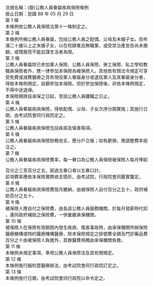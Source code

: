 法規名稱：(廢)公務人員眷屬疾病保險條例  
廢止日期：民國 88 年 05 月 29 日  
第 1 條  
本條例依公務人員保險法第十一條制定之。  
第 2 條  
本條例所稱公務人員眷屬，包括公務人員之配偶、父母及未婚子女。但年  
滿二十歲以上之未婚子女，以在校肄業且無職業，或受禁治產宣告尚未撤  
銷，或殘廢而不能自謀生活者為限。  
第 3 條  
公務人員眷屬除已參加軍人保險、公務人員保險、勞工保險、私立學校教  
職員保險者外，應一律參加本保險為被保險人。其他依有關法令規定可享  
受免費或減費醫療之具有現役軍人眷屬身分或退伍軍人及其眷屬身分者，  
得依本條例規定，自願參加本保險。但於參加保險後，非依本條例規定，  
不得中途退保。  
本保險期限自承保之日起，至該公務人員離職之日止。  
第 4 條  
公務人員眷屬疾病保險，得依配偶、父母、子女次序分期實施；其施行日  
期，由考試院會同行政院定之。  
第 5 條  
公務人員眷屬疾病保險包括疾病及傷害兩項。  
第 6 條  
公務人員眷屬疾病保險財務收支，應分戶立帳；如有虧損，應調整費率挹  
注之。  
第 7 條  
公務人員眷屬疾病保險費率，每一眷口為公務人員保險被保險人每月俸給  


百分之三至百分之五，超過五眷口者以五眷口計。  
前項費率應依本保險實際收支情形，由考試院，行政院會同覈實釐定。  
第 8 條  
公務人員眷屬疾病保險費按月繳納，由被保險人自付百分之五十，政府補  
助百分之五十。  
第 9 條  
被保險人應自付之保險費，由各該公務人員服務機關，於每月發薪時代扣  
，連同政府補助之保險費，一併彙繳承保機關。  
第 10 條  
被保險人在保險有效期間內發生疾病、傷害事故時，由承保機關所辦保險  
醫療機構或特約醫療機構醫療，除本保險規定之掛號費全額及門診藥品費  
百分之十由被保險人負擔外，其餘醫費用概由承保機關負擔。  
第 11 條  
本條例未規定事項，準用公務人員保險法及其有關規定。  
第 12 條  
本條例施行細則暨醫療辦法，由考試院會同行政院訂定之。  
第 13 條  
本條例施行日期，由考試院會同行政院以命令定之。  


